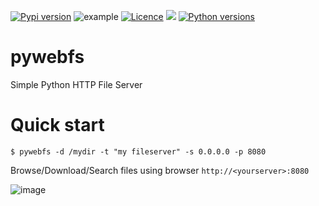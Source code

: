 [![Pypi version](https://img.shields.io/pypi/v/pywebfs.svg)](https://pypi.org/project/pywebfs/)
![example](https://github.com/joknarf/pywebfs/actions/workflows/python-publish.yml/badge.svg)
[![Licence](https://img.shields.io/badge/licence-MIT-blue.svg)](https://shields.io/)
[![](https://pepy.tech/badge/pywebfs)](https://pepy.tech/project/pywebfs)
[![Python versions](https://img.shields.io/badge/python-3.6+-blue.svg)](https://shields.io/)

# pywebfs
Simple Python HTTP File Server

# Quick start
```
$ pywebfs -d /mydir -t "my fileserver" -s 0.0.0.0 -p 8080
```
Browse/Download/Search files using browser `http://<yourserver>:8080`

![image](https://github.com/user-attachments/assets/ebb9957f-5a10-4e71-8db7-ee19dd9ecc7e)
